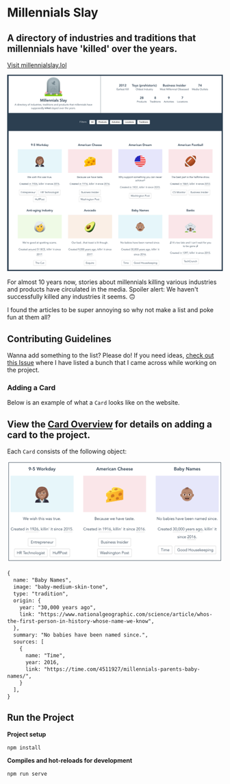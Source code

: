 # Millennials Slay
## A directory of industries and traditions that millennials have 'killed' over the years.
[Visit millennialslay.lol](https://millennialslay.lol)

![Screenshot of Millennials Slay homepage](readme/homepage.png)

For almost 10 years now, stories about millennials killing various industries and products have circulated in the media. Spoiler alert: We haven't successfully killed any industries it seems. 🙃 

I found the articles to be super annoying so why not make a list and poke fun at them all? 

## Contributing Guidelines
Wanna add something to the list? Please do! If you need ideas, [check out this Issue](https://github.com/brittanyrw/millennials-slay/issues/18) where I have listed a bunch that I came across while working on the project.

### Adding a Card

Below is an example of what a `Card` looks like on the website.

## View the [Card Overview](/docs/card-overview.md) for details on adding a card to the project.

Each `Card` consists of the following object:

![Screenshot of three cards](readme/cards.png)

```
{
  name: "Baby Names",
  image: "baby-medium-skin-tone",
  type: "tradition",
  origin: {
    year: "30,000 years ago",
    link: "https://www.nationalgeographic.com/science/article/whos-the-first-person-in-history-whose-name-we-know",
  },
  summary: "No babies have been named since.",
  sources: [
    {
      name: "Time",
      year: 2016,
      link: "https://time.com/4511927/millennials-parents-baby-names/",
    }
  ],
}
```

## Run the Project

**Project setup**
```
npm install
```

**Compiles and hot-reloads for development**
```
npm run serve
```


